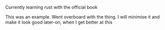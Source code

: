 Currently learning rust with the official book

This was an example. Went overboard with the thing. I will minimise it and make it look good later-on, when I get better at this
